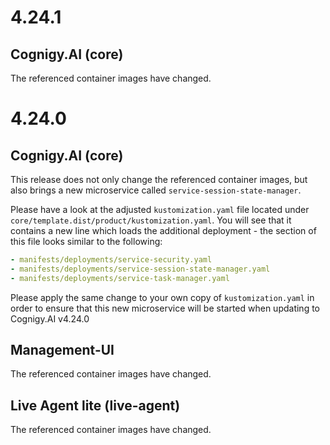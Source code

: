 # 4.24.1
## Cognigy.AI (core)
The referenced container images have changed.

# 4.24.0
## Cognigy.AI (core)
This release does not only change the referenced container images, but also brings a new microservice called ``service-session-state-manager``.

Please have a look at the adjusted ``kustomization.yaml`` file located under ``core/template.dist/product/kustomization.yaml``. You will see that it contains a new line which loads the additional deployment - the section of this file looks similar to the following:

```yaml
- manifests/deployments/service-security.yaml
- manifests/deployments/service-session-state-manager.yaml
- manifests/deployments/service-task-manager.yaml
```

Please apply the same change to your own copy of ``kustomization.yaml`` in order to ensure that this new microservice will be started when updating to Cognigy.AI v4.24.0

## Management-UI
The referenced container images have changed.

## Live Agent lite (live-agent)
The referenced container images have changed.